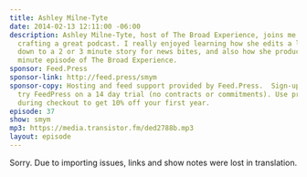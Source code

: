 ```yaml
---
title: Ashley Milne-Tyte
date: 2014-02-13 12:11:00 -06:00
description: Ashley Milne-Tyte, host of The Broad Experience, joins me to chat about
  crafting a great podcast. I really enjoyed learning how she edits a longer interview
  down to a 2 or 3 minute story for news bites, and also how she produces her 10-15
  minute episode of The Broad Experience.
sponsor: Feed.Press
sponsor-link: http://feed.press/smym
sponsor-copy: Hosting and feed support provided by Feed.Press.  Sign-up today and
  try FeedPress on a 14 day trial (no contracts or commitments). Use promo code "smym"
  during checkout to get 10% off your first year.
episode: 37
show: smym
mp3: https://media.transistor.fm/ded2788b.mp3
layout: episode
---
```


Sorry. Due to importing issues, links and show notes were lost in translation.

